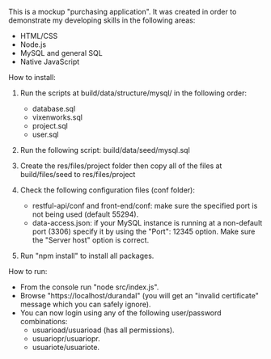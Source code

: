 This is a mockup "purchasing application". It was created in order to demonstrate my developing skills in the following areas:
  - HTML/CSS
  - Node.js
  - MySQL and general SQL
  - Native JavaScript

How to install:

1. Run the scripts at build/data/structure/mysql/<your MySQL version> in the following order:
    - database.sql
    - vixenworks.sql
    - project.sql
    - user.sql

2. Run the following script: build/data/seed/mysql.sql

3. Create the res/files/project folder then copy all of the files at build/files/seed to res/files/project

4. Check the following configuration files (conf folder):
    - restful-api/conf and front-end/conf: make sure the specified port is not being used (default 55294).
    - data-access.json: if your MySQL instance is running at a non-default port (3306) specify it by using the "Port": 12345 option. Make sure the "Server host" option is correct.

5. Run "npm install" to install all packages.

How to run:

- From the console run "node src/index.js".
- Browse "https://localhost/durandal" (you will get an "invalid certificate" message which you can safely ignore).
- You can now login using any of the following user/password combinations:
    - usuarioad/usuarioad (has all permissions).
    - usuariopr/usuariopr.
    - usuariote/usuariote.
